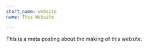 ```yaml
---
short_name: website
name: This Website

---
```

This is a meta posting about the making of this website.